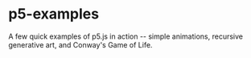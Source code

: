 # p5-examples
A few quick examples of p5.js in action -- simple animations, recursive generative art, and Conway's Game of Life.
